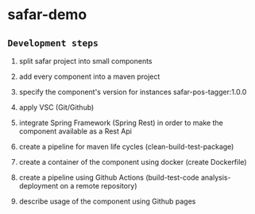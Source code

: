 # safar-demo
## `Development steps`
1. split safar project into small components

2. add every component into a maven project

3. specify the component's version for instances safar-pos-tagger:1.0.0

4. apply VSC (Git/Github)

5. integrate Spring Framework (Spring Rest) in order to make the component available as a Rest Api

6. create a pipeline for maven life cycles (clean-build-test-package)

7. create a container of the component using docker (create Dockerfile)

8. create a pipeline using Github Actions (build-test-code analysis- deployment on a remote repository)

9. describe usage of the component using Github pages
